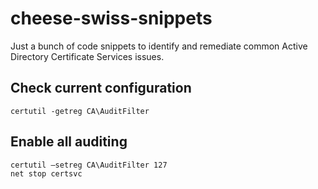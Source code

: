 # cheese-swiss-snippets
Just a bunch of code snippets to identify and remediate common Active Directory Certificate Services issues.

## Check current configuration
````
certutil -getreg CA\AuditFilter
````

## Enable all auditing
````
certutil –setreg CA\AuditFilter 127
net stop certsvc
````
